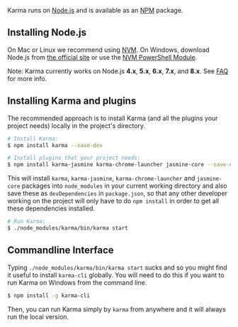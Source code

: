 Karma runs on [Node.js] and is available as an [NPM] package.

## Installing Node.js

On Mac or Linux we recommend using [NVM](https://github.com/creationix/nvm). On Windows, download Node.js
from [the official site](https://nodejs.org/) or use the [NVM PowerShell Module](https://www.powershellgallery.com/packages/nvm).

Note: Karma currently works on Node.js **4.x**, **5.x**, **6.x**, **7.x**, and **8.x**. See [FAQ] for more info.

## Installing Karma and plugins

The recommended approach is to install Karma (and all the plugins your project needs) locally in
the project's directory.

```bash
# Install Karma:
$ npm install karma --save-dev

# Install plugins that your project needs:
$ npm install karma-jasmine karma-chrome-launcher jasmine-core --save-dev

```

This will install `karma`, `karma-jasmine`, `karma-chrome-launcher` and `jasmine-core` packages into `node_modules` in your current
working directory and also save these as `devDependencies` in `package.json`, so that any
other developer working on the project will only have to do `npm install` in order to get all these
dependencies installed.

```bash
# Run Karma:
$ ./node_modules/karma/bin/karma start
```

## Commandline Interface
Typing `./node_modules/karma/bin/karma start` sucks and so you might find it useful to install `karma-cli` globally. You will need to do this if you want to run Karma on Windows from the command line.

```bash
$ npm install -g karma-cli
```

Then, you can run Karma simply by `karma` from anywhere and it will always run the local version.


[Node.js]: http://nodejs.org/
[NPM]: https://npmjs.org/package/karma
[NVM]: https://github.com/creationix/nvm
[FAQ]: ./faq.html
